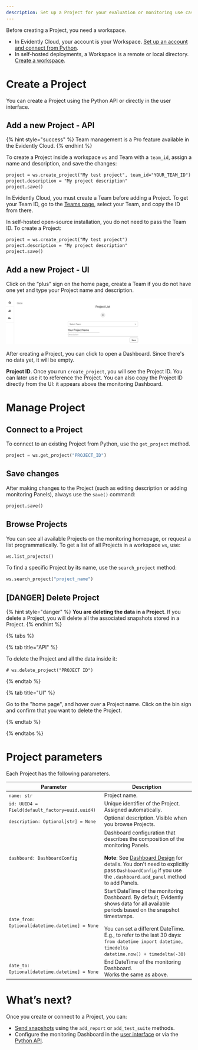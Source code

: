 ```yaml
---
description: Set up a Project for your evaluation or monitoring use case.
---   
```


Before creating a Project, you need a workspace.

* In Evidently Cloud, your account is your Workspace. [Set up an account and connect from Python](../installation/cloud_account.md).
* In self-hosted deployments, a Workspace is a remote or local directory. [Create a workspace](../installation/self_hosting.md).

# Create a Project

You can create a Project using the Python API or directly in the user interface.

## Add a new Project - API

{% hint style="success" %}
Team management is a Pro feature available in the Evidently Cloud.
{% endhint %}

To create a Project inside a workspace `ws` and Team with a `team_id`, assign a name and description, and save the changes:

```
project = ws.create_project("My test project", team_id="YOUR_TEAM_ID")
project.description = "My project description"
project.save()
```

In Evidently Cloud, you must create a Team before adding a Project. To get your Team ID, go to the [Teams page](https://app.evidently.cloud/teams), select your Team, and copy the ID from there.

In self-hosted open-source installation, you do not need to pass the Team ID. To create a Project:

```
project = ws.create_project("My test project")
project.description = "My project description"
project.save()
```

## Add a new Project - UI

Click on the “plus” sign on the home page, create a Team if you do not have one yet and type your Project name and description.

![](../.gitbook/assets/cloud/add_project_wide-min.png)

After creating a Project, you can click to open a Dashboard. Since there's no data yet, it will be empty. 

**Project ID**. Once you run `create_project`, you will see the Project ID. You can later use it to reference the Project. You can also copy the Project ID directly from the UI: it appears above the monitoring Dashboard.

# Manage Project

## Connect to a Project

To connect to an existing Project from Python, use the `get_project` method.

```python
project = ws.get_project("PROJECT_ID")
```

## Save changes

After making changes to the Project (such as editing description or adding monitoring Panels), always use the `save()` command:

```python
project.save()
```

## Browse Projects

You can see all available Projects on the monitoring homepage, or request a list programmatically. To get a list of all Projects in a workspace `ws`, use:

```python
ws.list_projects()
```

To find a specific Project by its name, use the `search_project` method: 

```python
ws.search_project("project_name")
```

## [DANGER] Delete Project 

{% hint style="danger" %}
**You are deleting the data in a Project**. If you delete a Project, you will delete all the associated snapshots stored in a Project.
{% endhint %}

{% tabs %}

{% tab title="API" %} 

To delete the Project and all the data inside it:

```
# ws.delete_project("PROJECT ID")
```

{% endtab %}

{% tab title="UI" %} 

Go to the "home page", and hover over a Project name. Click on the bin sign and confirm that you want to delete the Project.

{% endtab %}

{% endtabs %}

# Project parameters

Each Project has the following parameters.

| Parameter | Description |
|---|---|
| `name: str` | Project name. |
| `id: UUID4 = Field(default_factory=uuid.uuid4)` | Unique identifier of the Project. Assigned automatically. |
| `description: Optional[str] = None` | Optional description. Visible when you browse Projects. |
| `dashboard: DashboardConfig` | Dashboard configuration that describes the composition of the monitoring Panels.<br><br>**Note**: See [Dashboard Design](../monitoring/design_dashboard_api.md) for details. You don't need to explicitly pass `DashboardConfig` if you use the `.dashboard.add_panel` method to add Panels. |
| `date_from: Optional[datetime.datetime] = None` | Start DateTime of the monitoring Dashboard. By default, Evidently shows data for all available periods based on the snapshot timestamps. <br><br>You can set a different DateTime. E.g., to refer to the last 30 days:<br>`from datetime import datetime, timedelta`<br>`datetime.now() + timedelta(-30)`|
| `date_to: Optional[datetime.datetime] = None` | End DateTime of the monitoring Dashboard. <br>Works the same as above. |

# What’s next?

Once you create or connect to a Project, you can:
* [Send snapshots](../monitoring/snapshots.md) using the `add_report` or `add_test_suite` methods. 
* Configure the monitoring Dashboard in the [user interface](../monitoring/add_dashboard_tabs.md) or via the [Python API](../monitoring/design_dashboard_api.md).
